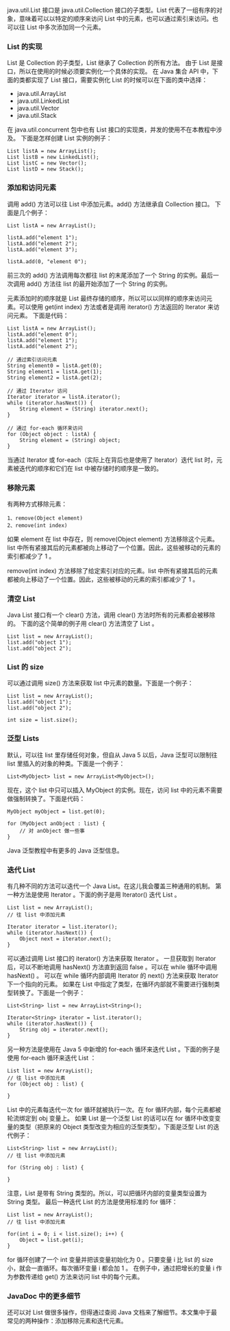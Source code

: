 java.util.List 接口是 java.util.Collection 接口的子类型。List 代表了一组有序的对象，意味着可以以特定的顺序来访问 List 中的元素，也可以通过索引来访问。也可以往 List 中多次添加同一个元素。

### List 的实现
List 是 Collection 的子类型，List 继承了 Collection 的所有方法。
由于 List 是接口，所以在使用的时候必须要实例化一个具体的实现。
在 Java 集合 API 中，下面的类都实现了 List 接口，需要实例化 List 的时候可以在下面的类中选择：

- java.util.ArrayList
- java.util.LinkedList
- java.util.Vector
- java.util.Stack

在 java.util.concurrent 包中也有 List 接口的实现类，并发的使用不在本教程中涉及。
下面是怎样创建 List 实例的例子：

    List listA = new ArrayList();
    List listB = new LinkedList();
    List listC = new Vector();
    List listD = new Stack();

### 添加和访问元素
调用 add() 方法可以往 List 中添加元素。add() 方法继承自 Collection 接口。
下面是几个例子：

    List listA = new ArrayList();

    listA.add("element 1");
    listA.add("element 2");
    listA.add("element 3");

    listA.add(0, "element 0");

前三次的 add() 方法调用每次都往 list 的末尾添加了一个 String 的实例。最后一次调用 add() 方法往 list 的最开始添加了一个 String 的实例。

元素添加时的顺序就是 List 最终存储的顺序，所以可以以同样的顺序来访问元素。可以使用 get(int index) 方法或者是调用 iterator() 方法返回的 Iterator 来访问元素。
下面是代码：

    List listA = new ArrayList();
    listA.add("element 0");
    listA.add("element 1");
    listA.add("element 2");

    // 通过索引访问元素
    String element0 = listA.get(0);
    String element1 = listA.get(1);
    String element2 = listA.get(2);

    // 通过 Iterator 访问
    Iterator iterator = listA.iterator();
    while (iterator.hasNext()) {
        String element = (String) iterator.next();
    }

    // 通过 for-each 循环来访问
    for (Object object : listA) {
        String element = (String) object;
    }

当通过 Iterator 或 for-each（实际上在背后也是使用了 Iterator）迭代 list 时，元素被迭代的顺序和它们在 list 中被存储时的顺序是一致的。

### 移除元素
有两种方式移除元素：

    1、remove(Object element)
    2、remove(int index)

如果 element 在 list 中存在，则 remove(Object element) 方法移除这个元素。list 中所有紧接其后的元素都被向上移动了一个位置。因此，这些被移动的元素的索引都减少了 1 。

remove(int index) 方法移除了给定索引对应的元素。list 中所有紧接其后的元素都被向上移动了一个位置。因此，这些被移动的元素的索引都减少了 1 。

### 清空 List
Java List 接口有一个 clear() 方法，调用 clear() 方法时所有的元素都会被移除的。
下面的这个简单的例子用 clear() 方法清空了 List 。

    List list = new ArrayList();
    list.add("object 1");
    list.add("object 2");

### List 的 size
可以通过调用 size() 方法来获取 list 中元素的数量。下面是一个例子：

    List list = new ArrayList();
    list.add("object 1");
    list.add("object 2");

    int size = list.size();

### 泛型 Lists
默认，可以往 list 里存储任何对象，但自从 Java 5 以后，Java 泛型可以限制往 list 里插入的对象的种类。下面是一个例子：

    List<MyObject> list = new ArrayList<MyObject>();

现在，这个 list 中只可以插入 MyObject 的实例。现在，访问 list 中的元素不需要做强制转换了。下面是代码：

    MyObject myObject = list.get(0);

    for (MyObject anObject : list) {
        // 对 anObject 做一些事
    }

Java 泛型教程中有更多的 Java 泛型信息。

### 迭代 List
有几种不同的方法可以迭代一个 Java List。在这儿我会覆盖三种通用的机制。
第一种方法是使用 Iterator 。下面的例子是用 Iterator() 迭代 List 。

    List list = new ArrayList();
    // 往 list 中添加元素

    Iterator iterator = list.iterator();
    while (iterator.hasNext()) {
        Object next = iterator.next();
    }

可以通过调用 List 接口的 iterator() 方法来获取 Iterator 。
一旦获取到 Iterator 后，可以不断地调用 hasNext() 方法直到返回 false 。可以在 while 循环中调用 hasNext() 。
可以在 while 循环内部调用 Iterator 的 next() 方法来获取 Iterator 下一个指向的元素。
如果在 List 中指定了类型，在循环内部就不需要进行强制类型转换了。下面是一个例子：

    List<String> list = new ArrayList<String>();

    Iterator<String> iterator = list.iterator();
    while (iterator.hasNext()) {
        String obj = iterator.next();
    }

另一种方法是使用在 Java 5 中新增的 for-each 循环来迭代 List 。下面的例子是使用 for-each 循环来迭代 List ：

    List list = new ArrayList();
    // 往 list 中添加元素
    for (Object obj : list) {

    }

List 中的元素每迭代一次 for 循环就被执行一次。在 for 循环内部，每个元素都被轮流绑定到 obj 变量上。
如果 List 是一个泛型 List 的话可以在 for 循环中改变变量的类型（把原来的 Object 类型改变为相应的泛型类型）。下面是泛型 List 的迭代例子：

    List<String> list = new ArrayList();
    // 往 list 中添加元素

    for (String obj : list) {

    }
注意，List 是带有 String 类型的。所以，可以把循环内部的变量类型设置为 String 类型。
最后一种迭代 List 的方法是使用标准的 for 循环：

    List list = new ArrayList();
    // 往 list 中添加元素

    for(int i = 0; i < list.size(); i++) {
        Object = list.get(i);
    }

for 循环创建了一个 int 变量并把该变量初始化为 0 。只要变量 i 比 list 的 size 小，就会一直循环。每次循环变量 i 都会加 1 。
在例子中，通过把增长的变量 i 作为参数传递给 get() 方法来访问 list 中的每个元素。

### JavaDoc 中的更多细节
还可以对 List 做很多操作，但得通过查阅 Java 文档来了解细节。本文集中于最常见的两种操作：添加移除元素和迭代元素。








